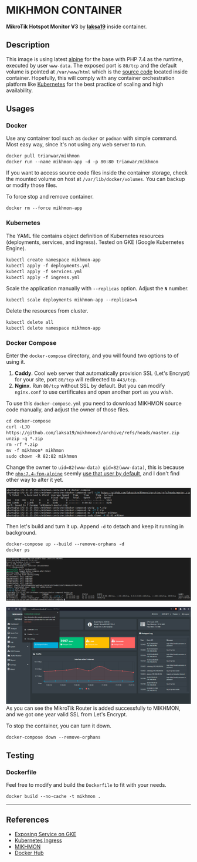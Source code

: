 # MIKHMON CONTAINER
**MikroTik Hotspot Monitor V3** by [**laksa19**](https://github.com/laksa19) inside container.

## Description
This image is using latest [alpine](https://hub.docker.com/_/alpine) for the base with PHP 7.4 as the runtime, executed by user `www-data`. The exposed port is `80/tcp` and the default volume is pointed at `/var/www/html` which is the [source code](https://github.com/laksa19/mikhmonv3) located inside container. Hopefully, this will comply with any container orchestration platform like [Kubernetes](https://kubernetes.io) for the best practice of scaling and high availability.

## Usages
### Docker
Use any container tool such as `docker` or `podman` with simple command. Most easy way, since it's not using any web server to run.
```shell
docker pull trianwar/mikhmon
docker run --name mikhmon-app -d -p 80:80 trianwar/mikhmon
```
If you want to access source code files inside the container storage, check the mounted volume on host at `/var/lib/docker/volumes`. You can backup or modify those files.

To force stop and remove container.
```shell
docker rm --force mikhmon-app
```

### Kubernetes
The YAML file contains object definition of Kubernetes resources (deployments, services, and ingress). Tested on GKE (Google Kubernetes Engine).
```shell
kubectl create namespace mikhmon-app
kubectl apply -f deployments.yml
kubectl apply -f services.yml
kubectl apply -f ingress.yml
```

Scale the application manually with `--replicas` option. Adjust the **`N`** number.
```shell
kubectl scale deployments mikhmon-app --replicas=N
```

Delete the resources from cluster.
```shell
kubectl delete all
kubectl delete namespace mikhmon-app
```

### Docker Compose
Enter the `docker-compose` directory, and you will found two options to of using it.
1. **Caddy**. Cool web server that automatically provision SSL (Let's Encrypt) for your site, port `80/tcp` will redirected to `443/tcp`.
2. **Nginx**. Run `80/tcp` without SSL by default. But you can modify `nginx.conf` to use certificates and open another port as you wish.

To use this `docker-compose.yml` you need to download MIKHMON source code manually, and adjust the owner of those files.
```shell
cd docker-compose
curl -LJO https://github.com/laksa19/mikhmonv3/archive/refs/heads/master.zip
unzip -q *.zip
rm -rf *.zip
mv -f mikhmon* mikhmon
sudo chown -R 82:82 mikhmon
```
Change the owner to `uid=82(www-data) gid=82(www-data)`, this is because the [`php:7.4-fpm-alpine`](https://hub.docker.com/_/php?tab=tags&page=1&name=7.4-fpm-alpine) seemly [use that user by default](https://hub.docker.com/layers/php/library/php/7.4.0-fpm-alpine/images/sha256-35565c5edd4dd676a7ea7d7b566eab08b2ee6474263f6cd384d4d29d4590a199?context=explore), and I don't find other way to alter it yet.

![Change Owner](https://github.com/anwareset/mikhmon-container/raw/main/docker-compose/Screenshot_62.png)

Then let's build and turn it up. Append `-d` to detach and keep it running in background.
```shell
docker-compose up --build --remove-orphans -d
docker ps
```
![Container Running List](https://github.com/anwareset/mikhmon-container/raw/main/docker-compose/Screenshot_11.png)

![Add Router](https://github.com/anwareset/mikhmon-container/raw/main/docker-compose/Screenshot_63.png)
As you can see the MikroTik Router is added successfully to MIKHMON, and we got one year valid SSL from Let's Encrypt.

To stop the container, you can turn it down.
```shell
docker-compose down --remove-orphans
```

## Testing
### Dockerfile
Feel free to modify and build the `Dockerfile` to fit with your needs.
```shell
docker build --no-cache -t mikhmon .
```

---

## References
- [Exposing Service on GKE](https://cloud.google.com/blog/products/containers-kubernetes/exposing-services-on-gke)
- [Kubernetes Ingress](https://kubernetes.io/docs/concepts/services-networking/ingress)
- [MIKHMON](https://laksa19.github.io/?mikhmon/v3)
- [Docker Hub](https://hub.docker.com/r/trianwar/mikhmon)
